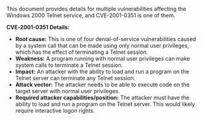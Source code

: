This document provides details for multiple vulnerabilities affecting the Windows 2000 Telnet service, and CVE-2001-0351 is one of them.

**CVE-2001-0351 Details:**

*   **Root cause:** This is one of four denial-of-service vulnerabilities caused by a system call that can be made using only normal user privileges, which has the effect of terminating a Telnet session.
*   **Weakness:** A program running with normal user privileges can make system calls to terminate a Telnet session.
*  **Impact:** An attacker with the ability to load and run a program on the Telnet server can terminate any Telnet session.
*   **Attack vector:** The attacker needs to be able to execute code on the target server with normal user privileges.
*   **Required attacker capabilities/position:** The attacker must have the ability to load and run a program on the Telnet server. This would likely require interactive logon rights.